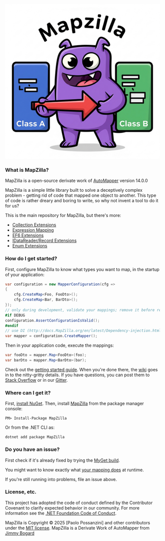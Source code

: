 ![MapZilla](logo.png)



### What is MapZilla?


MapZilla is a open-source derivate work of [AutoMapper](https://github.com/jbogard/Automapper) version 14.0.0



MapZilla is a simple little library built to solve a deceptively complex problem - getting rid of code that mapped one object to another. This type of code is rather dreary and boring to write, so why not invent a tool to do it for us?

This is the main repository for MapZilla, but there's more:

* [Collection Extensions](https://github.com/MapZilla/MapZilla.Collection)
* [Expression Mapping](https://github.com/MapZilla/MapZilla.Extensions.ExpressionMapping)
* [EF6 Extensions](https://github.com/MapZilla/MapZilla.EF6)
* [IDataReader/Record Extensions](https://github.com/MapZilla/MapZilla.Data)
* [Enum Extensions](https://github.com/MapZilla/MapZilla.Extensions.EnumMapping)

### How do I get started?

First, configure MapZilla to know what types you want to map, in the startup of your application:

```csharp
var configuration = new MapperConfiguration(cfg => 
{
    cfg.CreateMap<Foo, FooDto>();
    cfg.CreateMap<Bar, BarDto>();
});
// only during development, validate your mappings; remove it before release
#if DEBUG
configuration.AssertConfigurationIsValid();
#endif
// use DI (http://docs.MapZilla.org/en/latest/Dependency-injection.html) or create the mapper yourself
var mapper = configuration.CreateMapper();
```
Then in your application code, execute the mappings:

```csharp
var fooDto = mapper.Map<FooDto>(foo);
var barDto = mapper.Map<BarDto>(bar);
```

Check out the [getting started guide](https://MapZilla.readthedocs.io/en/latest/Getting-started.html). When you're done there, the [wiki](https://MapZilla.readthedocs.io/en/latest/) goes in to the nitty-gritty details. If you have questions, you can post them to [Stack Overflow](https://stackoverflow.com/questions/tagged/MapZilla) or in our [Gitter](https://gitter.im/MapZilla/MapZilla).

### Where can I get it?

First, [install NuGet](http://docs.nuget.org/docs/start-here/installing-nuget). Then, install [MapZilla](https://www.nuget.org/packages/MapZilla/) from the package manager console:

```
PM> Install-Package MapZilla
```
Or from the .NET CLI as:
```
dotnet add package MapZilla
```

### Do you have an issue?

First check if it's already fixed by trying the [MyGet build](https://MapZilla.readthedocs.io/en/latest/The-MyGet-build.html).

You might want to know exactly what [your mapping does](https://MapZilla.readthedocs.io/en/latest/Understanding-your-mapping.html) at runtime.

If you're still running into problems, file an issue above.

### License, etc.

This project has adopted the code of conduct defined by the Contributor Covenant to clarify expected behavior in our community.
For more information see the [.NET Foundation Code of Conduct](https://dotnetfoundation.org/code-of-conduct).

MapZilla is Copyright &copy; 2025 [Paolo Possanzini] and other contributors under the [MIT license](https://github.com/MapZilla/MapZilla?tab=MIT-1-ov-file#MIT-1-ov-file).
MapZilla is a Derivate Work of AutoMapper from [Jimmy Bogard](https://jimmybogard.com)

